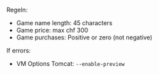 Regeln:

- Game name length: 45 characters
- Game price: max chf 300
- Game purchases: Positive or zero (not negative)


If errors:

- VM Options Tomcat: `--enable-preview`